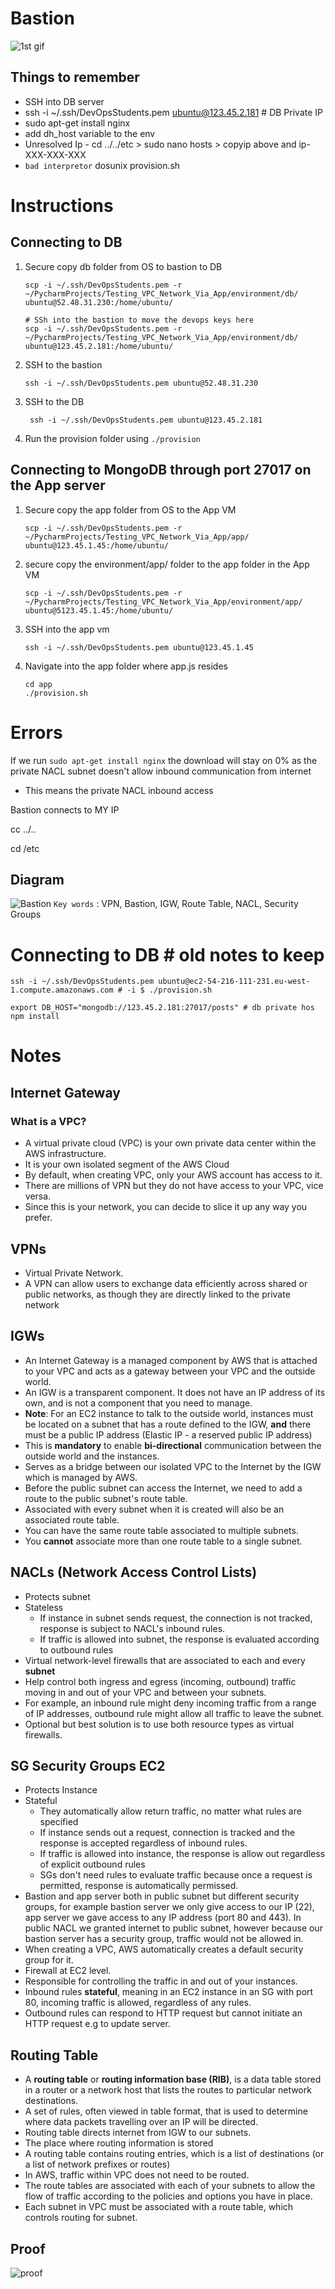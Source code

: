 # Bastion 
![1st gif](images/1st%20gif.gif)

## Things to remember 
- SSH into DB server
- ssh -i ~/.ssh/DevOpsStudents.pem ubuntu@123.45.2.181 # DB Private IP
- sudo apt-get install nginx
- add dh_host variable to the env 
- Unresolved Ip - cd ../../etc > sudo nano hosts > copyip above and ip-XXX-XXX-XXX
- ```bad interpretor``` dosunix provision.sh

# Instructions 

## Connecting to DB
1) Secure copy db folder from OS to bastion to DB
    ```
    scp -i ~/.ssh/DevOpsStudents.pem -r ~/PycharmProjects/Testing_VPC_Network_Via_App/environment/db/ ubuntu@52.48.31.230:/home/ubuntu/
    
   # SSh into the bastion to move the devops keys here
    scp -i ~/.ssh/DevOpsStudents.pem -r ~/PycharmProjects/Testing_VPC_Network_Via_App/environment/db/ ubuntu@123.45.2.181:/home/ubuntu/
    ```
   
1) SSH to the bastion 
    ```
    ssh -i ~/.ssh/DevOpsStudents.pem ubuntu@52.48.31.230
    ```
   
2) SSH to the DB 
   ```
    ssh -i ~/.ssh/DevOpsStudents.pem ubuntu@123.45.2.181
    ```
   
 3) Run the provision folder using ```./provision``` 


## Connecting to MongoDB through port 27017 on the App server 
1. Secure copy the app folder from OS to the App VM 
    ```
    scp -i ~/.ssh/DevOpsStudents.pem -r ~/PycharmProjects/Testing_VPC_Network_Via_App/app/ ubuntu@123.45.1.45:/home/ubuntu/
    ```
   
2. secure copy the environment/app/ folder to the app folder in the App VM
    ```
    scp -i ~/.ssh/DevOpsStudents.pem -r ~/PycharmProjects/Testing_VPC_Network_Via_App/environment/app/ ubuntu@5123.45.1.45:/home/ubuntu/
    ```
3. SSH into the app vm
    ```
    ssh -i ~/.ssh/DevOpsStudents.pem ubuntu@123.45.1.45
    ```
   
4. Navigate into the app folder where app.js resides
    ```apex
    cd app
    ./provision.sh
    ```
# Errors
If we run ```sudo apt-get install nginx``` the download will stay on 0% as the private NACL subnet doesn't allow inbound communication from internet

- This means the private NACL inbound access

Bastion connects to MY IP

cc ../..

cd /etc

## Diagram
![Bastion](images/Bastion-Server.png)
```Key words``` : VPN, Bastion, IGW, Route Table, NACL, Security Groups 

# Connecting to DB # old notes to keep
```
ssh -i ~/.ssh/DevOpsStudents.pem ubuntu@ec2-54-216-111-231.eu-west-1.compute.amazonaws.com # -i $ ./provision.sh

export DB_HOST="mongodb://123.45.2.181:27017/posts" # db private hos
npm install 
```

# Notes
## Internet Gateway
### What is a VPC?
- A virtual private cloud (VPC) is your own private data center within the AWS infrastructure. 
- It is your own isolated segment of the AWS Cloud
- By default, when creating VPC, only your AWS account has access to it.
- There are millions of VPN but they do not have access to your VPC, vice versa.
- Since this is your network, you can decide to slice it up any way you prefer.

## VPNs
- Virtual Private Network.
- A VPN can allow users to exchange data efficiently across shared or public networks, as though they are directly linked to the private network

## IGWs
- An Internet Gateway is a managed component by AWS that is attached to your VPC and acts as a gateway between your VPC and the outside world.
- An IGW is a transparent component. It does not have an IP address of its own, and is not a component that you need to manage.
- **Note**: For an EC2 instance to talk to the outside world, instances must be located on a subnet that has a route defined to the IGW, **and** there must be a public IP address (Elastic IP - a reserved public IP address)
- This is **mandatory** to enable **bi-directional** communication between the outside world and the instances. 
- Serves as a bridge between our isolated VPC to the Internet by the IGW which is managed by AWS.
- Before the public subnet can access the Internet, we need to add a route to the public subnet's route table.
- Associated with every subnet when it is created will also be an associated route table.
- You can have the same route table associated to multiple subnets.
- You **cannot** associate more than one route table to a single subnet.

## NACLs (Network Access Control Lists) 
- Protects subnet
- Stateless
    - If instance in subnet sends request, the connection is not tracked, response is subject to NACL's inbound rules.
    - If traffic is allowed into subnet, the response is evaluated according to outbound rules
- Virtual network-level firewalls that are associated to each and every **subnet**
- Help control both ingress and egress (incoming, outbound) traffic moving in and out of your VPC and between your subnets.
- For example, an inbound rule might deny incoming traffic from a range of IP addresses, outbound rule might allow all traffic to leave the subnet.
- Optional but best solution is to use both resource types as virtual firewalls.

## SG Security Groups EC2
- Protects Instance
- Stateful
    - They automatically allow return traffic, no matter what rules are specified
    - If instance sends out a request, connection is tracked and the response is accepted regardless of inbound rules.
    - If traffic is allowed into instance, the response is allow out regardless of explicit outbound rules
    - SGs don't need rules to evaluate traffic because once a request is permitted, response is automatically permissed.
- Bastion and app server both in public subnet but different security groups, for example bastion server we only give access to our IP (22), app server we gave access to any IP address (port 80 and 443). In public NACL we granted internet to public subnet, however because our bastion server has a security group, traffic would not be allowed in.
- When creating a VPC, AWS automatically creates a default security group for it. 
- Firewall at EC2 level.
- Responsible for controlling the traffic in and out of your instances.
- Inbound rules **stateful**, meaning in an EC2 instance in an SG with port 80, incoming traffic is allowed, regardless of any rules.
- Outbound rules can respond to HTTP request but cannot initiate an HTTP request e.g to update server.

## Routing Table
- A **routing table** or **routing information base (RIB)**, is a data table stored in a router or a network host that lists the routes to particular network destinations.
- A set of rules, often viewed in table format, that is used to determine where data packets travelling over an IP will be directed.
- Routing table directs internet from IGW to our subnets.
- The place where routing information is stored 
- A routing table contains routing entries, which is a list of destinations (or a list of network prefixes or routes)
- In AWS, traffic within VPC does not need to be routed.
- The route tables are associated with each of your subnets to allow the flow of traffic according to the policies and options you have in place. 
- Each subnet in VPC must be associated with a route table, which controls routing for subnet.


## Proof
![proof](images/proof.png)

